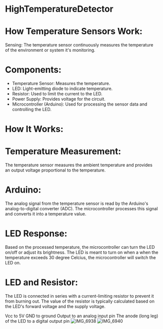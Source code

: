 
# HighTemperatureDetector
# How Temperature Sensors Work:
Sensing: The temperature sensor continuously measures the temperature of the environment or system it's monitoring.

# Components:
- Temperature Sensor: Measures the temperature.
- LED: Light-emitting diode to indicate temperature.
- Resistor: Used to limit the current to the LED.
- Power Supply: Provides voltage for the circuit.
-  Microcontroller (Arduino): Used for processing the sensor data and controlling the LED.

  # How It Works:

# Temperature Measurement:

The temperature sensor measures the ambient temperature and provides an output voltage proportional to the temperature.

# Arduino:

The analog signal from the temperature sensor is read by the Arduino's analog-to-digital converter (ADC).
The microcontroller processes this signal and converts it into a temperature value.

# LED Response:

Based on the processed temperature, the microcontroller can turn the LED on/off or adjust its brightness.
The LED is meant to turn on when a  when the temperature exceeds 30 degree Celcius, the microcontroller will switch the LED on.

# LED and Resistor:

The LED is connected in series with a current-limiting resistor to prevent it from burning out. The value of the resistor is typically calculated based on the LED's forward voltage and the supply voltage.

Vcc to 5V
GND to ground
Output to an analog input pin 
The anode (long leg) of the LED to a digital output pin
![IMG_6938](https://github.com/user-attachments/assets/18f7538e-1a42-4714-a0db-c819668fe03d)
![IMG_6940](https://github.com/user-attachments/assets/17328589-a98c-40cc-b893-0f812111faf6)



